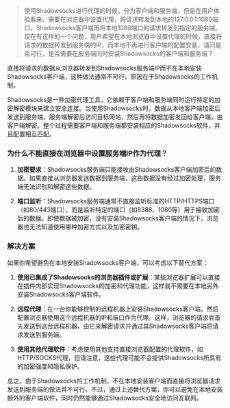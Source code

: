 

> 使用Shadowsocks进行代理的时候，分为客户端和服务端，但是在用户体验看来，需要在浏览器中设置代理，将请求转发到本地的127.0.0.1:1080端口，Shadowsocks客户端再将本地1080端口的请求转发到指定的服务端。现在有这样的一个问题，用户希望在本地浏览器中设置代理的时候，直接将请求的数据转发到服务端的IP，而本地不再进行客户端的配置安装，请问是否可行，是否需要在服务端同时安装Shadowsocks的客户端和服务端？



直接将请求的数据从浏览器转发到Shadowsocks服务端IP而不在本地安装Shadowsocks客户端，这种做法通常不可行，原因在于Shadowsocks的工作机制。

Shadowsocks是一种加密代理工具，它依赖于客户端和服务端同时运行特定的加密解密模块来建立安全连接。当使用Shadowsocks时，数据从本地客户端加密后发送到服务端，服务端解密后访问目标网站，然后再将数据加密发回给客户端，由客户端解密。整个过程需要客户端和服务端都安装相应的Shadowsocks软件，并且配置相互匹配。

### 为什么不能直接在浏览器中设置服务端IP作为代理？

1. **加密要求**：Shadowsocks服务端只能接收由Shadowsocks客户端加密后的数据。如果直接从浏览器发送数据到服务端，这些数据没有经过加密处理，服务端无法识别和解密这些数据。

2. **端口监听**：Shadowsocks服务端通常不直接监听标准的HTTP/HTTPS端口（如80/443端口），而是监听特定的端口（如8388、1080等）用于接收加密后的数据。即使数据被加密，没有安装Shadowsocks客户端的情况下，浏览器也无法知道使用哪种加密方式以及加密密钥。

### 解决方案

如果你希望避免在本地安装Shadowsocks客户端，可以考虑以下替代方案：

1. **使用已集成了Shadowsocks的浏览器插件或扩展**：某些浏览器扩展可以直接在插件内部实现Shadowsocks的加密和代理功能，这样就不需要在本地另外安装Shadowsocks客户端软件。

2. **远程代理**：在一台你能够控制的远程机器上安装Shadowsocks客户端，然后配置浏览器使用这个远程机器的IP和端口作为代理。这样，浏览器的请求会首先发送到这台远程机器，由它来解密请求并通过其Shadowsocks客户端将请求发送到服务端。

3. **使用其他代理软件**：考虑使用其他支持直接浏览器配置的代理软件，如HTTP/SOCKS代理，但请注意，这些代理可能不会提供Shadowsocks所具有的加密强度和隐私保护。

总之，由于Shadowsocks的工作机制，不在本地安装客户端而直接将浏览器请求发送到服务端的做法并不可行。不过，通过上述替代方案，你可以避免在本地安装额外的客户端软件，同时仍然能够通过Shadowsocks安全地访问互联网。
